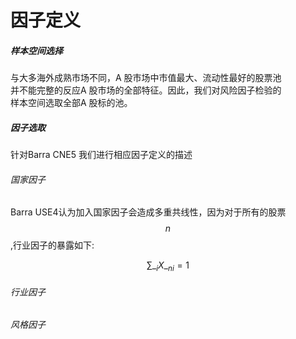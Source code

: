 # 因子定义

##### 样本空间选择

与大多海外成熟市场不同，A 股市场中市值最大、流动性最好的股票池  
并不能完整的反应A 股市场的全部特征。因此，我们对风险因子检验的  
样本空间选取全部A 股标的池。

##### 因子选取

针对Barra CNE5 我们进行相应因子定义的描述

###### 国家因子

Barra USE4认为加入国家因子会造成多重共线性，因为对于所有的股票$$n$$,行业因子的暴露如下:

$$\sum\__i{X\__{ni}}=1$$

###### 行业因子

###### 风格因子



